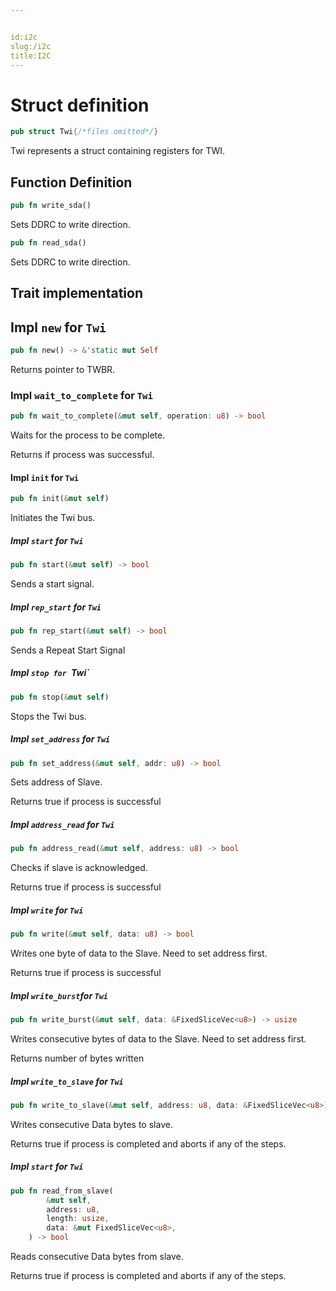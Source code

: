 ```yaml
---


id:i2c
slug:/i2c
title:I2C
---
```


# Struct definition

```rust
pub struct Twi{/*files omitted*/}
```

Twi represents a struct containing registers for TWI.

## Function Definition

```rust
pub fn write_sda()
```

Sets DDRC to write direction.

```rust
pub fn read_sda()
```

Sets DDRC to write direction.

## Trait implementation

## Impl `new` for `Twi`

```rust
pub fn new() -> &'static mut Self
```

Returns  pointer to TWBR.

### Impl `wait_to_complete` for `Twi`

```rust
pub fn wait_to_complete(&mut self, operation: u8) -> bool 
```

Waits for the process to be complete.

Returns if process was successful.

#### Impl `init` for `Twi`

```rust
pub fn init(&mut self)
```

Initiates the Twi bus.

##### Impl `start` for `Twi`

```rust
pub fn start(&mut self) -> bool
```

Sends a start signal.

##### Impl `rep_start` for `Twi`

```rust
pub fn rep_start(&mut self) -> bool 
```

Sends a Repeat Start Signal

##### Impl `stop for `Twi`

```rust
pub fn stop(&mut self) 
```

Stops the Twi bus.

##### Impl `set_address` for `Twi`

```rust
pub fn set_address(&mut self, addr: u8) -> bool
```

Sets address of Slave.

Returns true if process is successful

##### Impl `address_read` for `Twi`

```rust
pub fn address_read(&mut self, address: u8) -> bool 
```

Checks if slave is acknowledged.

Returns true if process is successful

##### Impl `write` for `Twi`

```rust
pub fn write(&mut self, data: u8) -> bool
```

Writes one byte of data to the Slave. Need to set address first.

Returns true if process is successful

##### Impl `write_burst`for `Twi`

```rust
pub fn write_burst(&mut self, data: &FixedSliceVec<u8>) -> usize
```

Writes consecutive bytes of data to the Slave. Need to set address first.

 Returns number of bytes written

##### Impl `write_to_slave` for `Twi`

```rust
pub fn write_to_slave(&mut self, address: u8, data: &FixedSliceVec<u8>) -> bool 
```

 Writes consecutive Data bytes to slave.

 Returns true if process is completed and aborts if any of the steps.

##### Impl `start` for `Twi`

```rust
pub fn read_from_slave(
        &mut self,
        address: u8,
        length: usize,
        data: &mut FixedSliceVec<u8>,
    ) -> bool 
```

Reads consecutive Data bytes from slave.

Returns true if process is completed and aborts if any of the steps.